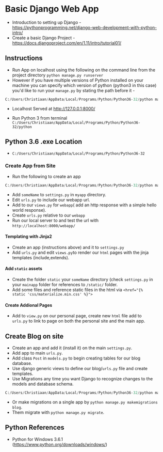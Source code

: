 # Basic Django Web App

* Introduction to setting up Django - https://pythonprogramming.net/django-web-development-with-python-intro/
* Create a basic Django Project - https://docs.djangoproject.com/en/1.11/intro/tutorial01/

## Instructions
* Run App on localhost using the following on the command line from the project directory `python manage.py runserver`
* However if you have multiple versions of Python installed on your machine you can specify which version of python (python3 in this case) you'd like to run your `manage.py` by stating the path before it - 
```python
C:/Users/Christiaan/AppData/Local/Programs/Python/Python36-32/python manage.py runserver
```

* Localhost Served at http://127.0.0.1:8000/

* Run Python 3 from terminal `C:/Users/Christiaan/AppData/Local/Programs/Python/Python36-32/python`

## Python 3.6 .exe Location
* `C:/Users/Christiaan/AppData/Local/Programs/Python/Python36-32`

### Create App from Site 
* Run the following to create an app 
```python
C:/Users/Christiaan/AppData/Local/Programs/Python/Python36-32/python manage.py startapp someName
```
* Add `someName` to `settings.py` in `myapp` directory.
* Edit `urls.py` to include our webapp url.
* Add to our `views.py` for `webapp`( add an http response with a simple hello world response).
* Create `urls.py` relative to our `webapp`
* Run our local server to and test the url with `http://localhost:8000/webapp/`

#### Templating with Jinja2
* Create an app (instructions above) and it to `settings.py`
* Add `urls.py` and edit `views.py`to render our `html` pages with the jinja templates  (include,extends).

#### Add `static` assets
* Create the folder `static` your `someName` directory (check `settings.py` in your `mainapp` folder for references to `/static/` folder.
* Add some files and reference static files in the html via  `<href="{% static 'css/materialize.min.css' %}">`

#### Create Addional Pages 
* Add to `view.py` on our personal page, create new `html` file add to `urls.py` to link to page on both the personal site and the main app.

## Create Blog on site
* Create an app and add it (install it) on the main `settings.py`.
* Add app to main `urls.py`.
* Add class `Post` in `models.py` to begin creating tables for our blog database.
* Use django generic views to define our blog/`urls.py` file and create templates.
* Use Migrations any time you want Django to recognize changes to the models and database schema. 
```python
C:/Users/Christiaan/AppData/Local/Programs/Python/Python36-32/python manage.py makemigrations
```
* Or make migrations on a single app by `python manage.py makemigrations blog`.
* Them migrate with `python manage.py migrate`.


## Python References
* Python for Windows 3.6.1 (https://www.python.org/downloads/windows/)
